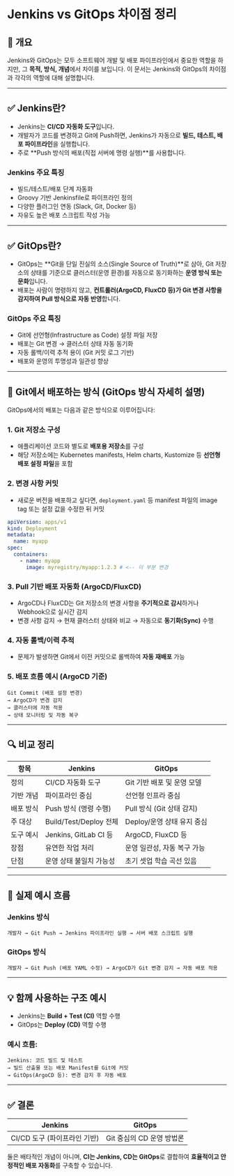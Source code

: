 # Jenkins vs GitOps 차이점 정리

## 📌 개요

Jenkins와 GitOps는 모두 소프트웨어 개발 및 배포 파이프라인에서 중요한 역할을 하지만, 그 **목적, 방식, 개념**에서 차이를 보입니다. 이 문서는 Jenkins와 GitOps의 차이점과 각각의 역할에 대해 설명합니다.

---

## ✅ Jenkins란?

- Jenkins는 **CI/CD 자동화 도구**입니다.
- 개발자가 코드를 변경하고 Git에 Push하면, Jenkins가 자동으로 **빌드, 테스트, 배포 파이프라인**을 실행합니다.
- 주로 **Push 방식의 배포(직접 서버에 명령 실행)**를 사용합니다.

### Jenkins 주요 특징

- 빌드/테스트/배포 단계 자동화
- Groovy 기반 Jenkinsfile로 파이프라인 정의
- 다양한 플러그인 연동 (Slack, Git, Docker 등)
- 자유도 높은 배포 스크립트 작성 가능

---

## ✅ GitOps란?

- GitOps는 **Git을 단일 진실의 소스(Single Source of Truth)**로 삼아, Git 저장소의 상태를 기준으로 클러스터(운영 환경)를 자동으로 동기화하는 **운영 방식 또는 문화**입니다.
- 배포는 사람이 명령하지 않고, **컨트롤러(ArgoCD, FluxCD 등)가 Git 변경 사항을 감지하여 Pull 방식으로 자동 반영**합니다.

### GitOps 주요 특징

- Git에 선언형(Infrastructure as Code) 설정 파일 저장
- 배포는 Git 변경 → 클러스터 상태 자동 동기화
- 자동 롤백/이력 추적 용이 (Git 커밋 로그 기반)
- 배포와 운영의 투명성과 일관성 향상

---

## 🚀 Git에서 배포하는 방식 (GitOps 방식 자세히 설명)

GitOps에서의 배포는 다음과 같은 방식으로 이루어집니다:

### 1. **Git 저장소 구성**

- 애플리케이션 코드와 별도로 **배포용 저장소**를 구성
- 해당 저장소에는 Kubernetes manifests, Helm charts, Kustomize 등 **선언형 배포 설정 파일**을 포함

### 2. **변경 사항 커밋**

- 새로운 버전을 배포하고 싶다면, `deployment.yaml` 등 manifest 파일의 image tag 또는 설정 값을 수정한 뒤 커밋

```yaml
apiVersion: apps/v1
kind: Deployment
metadata:
  name: myapp
spec:
  containers:
    - name: myapp
      image: myregistry/myapp:1.2.3 # <-- 이 부분 변경
```

### 3. **Pull 기반 배포 자동화 (ArgoCD/FluxCD)**

- ArgoCD나 FluxCD는 Git 저장소의 변경 사항을 **주기적으로 감시**하거나 Webhook으로 실시간 감지
- 변경 사항 감지 → 현재 클러스터 상태와 비교 → 자동으로 **동기화(Sync)** 수행

### 4. **자동 롤백/이력 추적**

- 문제가 발생하면 Git에서 이전 커밋으로 롤백하여 **자동 재배포** 가능

### 5. **배포 흐름 예시 (ArgoCD 기준)**

```
Git Commit (배포 설정 변경)
→ ArgoCD가 변경 감지
→ 클러스터에 자동 적용
→ 상태 모니터링 및 자동 복구
```

---

## 🔍 비교 정리

| 항목      | Jenkins                 | GitOps                      |
| --------- | ----------------------- | --------------------------- |
| 정의      | CI/CD 자동화 도구       | Git 기반 배포 및 운영 모델  |
| 기반 개념 | 파이프라인 중심         | 선언형 인프라 중심          |
| 배포 방식 | Push 방식 (명령 수행)   | Pull 방식 (Git 상태 감지)   |
| 주 대상   | Build/Test/Deploy 전체  | Deploy/운영 상태 유지 중심  |
| 도구 예시 | Jenkins, GitLab CI 등   | ArgoCD, FluxCD 등           |
| 장점      | 유연한 작업 처리        | 운영 일관성, 자동 복구 가능 |
| 단점      | 운영 상태 불일치 가능성 | 초기 셋업 학습 곡선 있음    |

---

## 🧪 실제 예시 흐름

### Jenkins 방식

```
개발자 → Git Push → Jenkins 파이프라인 실행 → 서버 배포 스크립트 실행
```

### GitOps 방식

```
개발자 → Git Push (배포 YAML 수정) → ArgoCD가 Git 변경 감지 → 자동 배포 적용
```

---

## 💡 함께 사용하는 구조 예시

- Jenkins는 **Build + Test (CI)** 역할 수행
- GitOps는 **Deploy (CD)** 역할 수행

### 예시 흐름:

```
Jenkins: 코드 빌드 및 테스트
→ 빌드 산출물 또는 배포 Manifest를 Git에 커밋
→ GitOps(ArgoCD 등): 변경 감지 후 자동 배포
```

---

## ✅ 결론

| Jenkins                      | GitOps                    |
| ---------------------------- | ------------------------- |
| CI/CD 도구 (파이프라인 기반) | Git 중심의 CD 운영 방법론 |

둘은 배타적인 개념이 아니며, **CI는 Jenkins, CD는 GitOps**로 결합하여 **효율적이고 안정적인 배포 자동화**를 구축할 수 있습니다.
